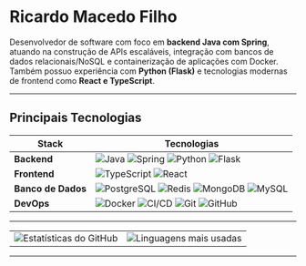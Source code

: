 # Ricardo Macedo Filho

Desenvolvedor de software com foco em **backend Java com Spring**, atuando na construção de APIs escaláveis, integração com bancos de dados relacionais/NoSQL e containerização de aplicações com Docker. Também possuo experiência com **Python (Flask)** e tecnologias modernas de frontend como **React e TypeScript**.

---

## Principais Tecnologias

| Stack | Tecnologias |
| ----- | ----------- |
| **Backend** | ![Java](https://img.shields.io/badge/Java-ED8B00?style=for-the-badge&logo=java&logoColor=white) ![Spring](https://img.shields.io/badge/Spring-6DB33F?style=for-the-badge&logo=spring&logoColor=white) ![Python](https://img.shields.io/badge/Python-3776AB?style=for-the-badge&logo=python&logoColor=white) ![Flask](https://img.shields.io/badge/Flask-000000?style=for-the-badge&logo=flask&logoColor=white) |
| **Frontend** | ![TypeScript](https://img.shields.io/badge/TypeScript-3178C6?style=for-the-badge&logo=typescript&logoColor=white) ![React](https://img.shields.io/badge/React-61DAFB?style=for-the-badge&logo=react&logoColor=black) |
| **Banco de Dados** | ![PostgreSQL](https://img.shields.io/badge/PostgreSQL-316192?style=for-the-badge&logo=postgresql&logoColor=white) ![Redis](https://img.shields.io/badge/Redis-DC382D?style=for-the-badge&logo=redis&logoColor=white) ![MongoDB](https://img.shields.io/badge/MongoDB-47A248?style=for-the-badge&logo=mongodb&logoColor=white) ![MySQL](https://img.shields.io/badge/MySQL-005C84?style=for-the-badge&logo=mysql&logoColor=white) |
| **DevOps** | ![Docker](https://img.shields.io/badge/Docker-2496ED?style=for-the-badge&logo=docker&logoColor=white) ![CI/CD](https://img.shields.io/badge/CI%2FCD-A1B2C3?style=for-the-badge&logo=githubactions&logoColor=white) ![Git](https://img.shields.io/badge/Git-F05032?style=for-the-badge&logo=git&logoColor=white) ![GitHub](https://img.shields.io/badge/GitHub-181717?style=for-the-badge&logo=github&logoColor=white) |

---

<table>
  <tr>
    <td>
      <img src="https://github-readme-stats.vercel.app/api?username=maccedofilho&show_icons=true&theme=tokyonight&locale=pt-br&count_private=true&custom_title=Stats%20do%20Macedo" alt="Estatísticas do GitHub" />
    </td>
    <td>
      <img src="https://github-readme-stats.vercel.app/api/top-langs/?username=maccedofilho&layout=compact&theme=tokyonight&langs_count=8&title=Most%20Used%20Languages" alt="Linguagens mais usadas" />
    </td>
  </tr>
</table>


---

